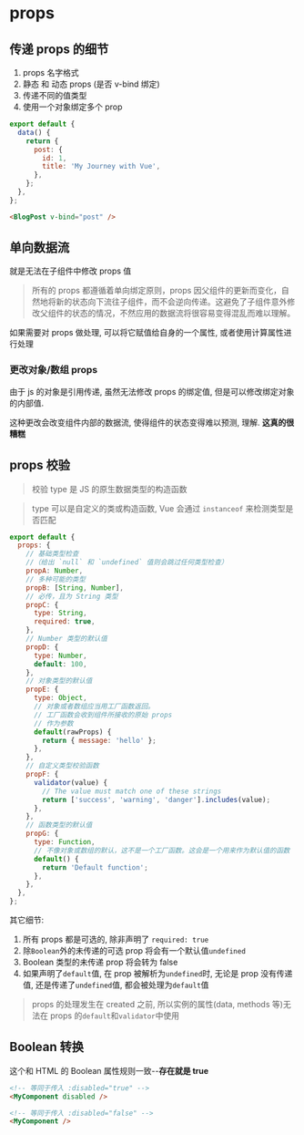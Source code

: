 # props

## 传递 props 的细节

1. props 名字格式
2. 静态 和 动态 props (是否 v-bind 绑定)
3. 传递不同的值类型
4. 使用一个对象绑定多个 prop

```js
export default {
  data() {
    return {
      post: {
        id: 1,
        title: 'My Journey with Vue',
      },
    };
  },
};
```

```html
<BlogPost v-bind="post" />
```

## 单向数据流

就是无法在子组件中修改 props 值

> 所有的 props 都遵循着单向绑定原则，props 因父组件的更新而变化，自然地将新的状态向下流往子组件，而不会逆向传递。这避免了子组件意外修改父组件的状态的情况，不然应用的数据流将很容易变得混乱而难以理解。

如果需要对 props 做处理, 可以将它赋值给自身的一个属性, 或者使用计算属性进行处理

### 更改对象/数组 props

由于 js 的对象是引用传递, 虽然无法修改 props 的绑定值, 但是可以修改绑定对象的内部值.

这种更改会改变组件内部的数据流, 使得组件的状态变得难以预测, 理解. **这真的很糟糕**

## props 校验

> 校验 type 是 JS 的原生数据类型的构造函数

> type 可以是自定义的类或构造函数, Vue 会通过 `instanceof` 来检测类型是否匹配

```js
export default {
  props: {
    // 基础类型检查
    //（给出 `null` 和 `undefined` 值则会跳过任何类型检查）
    propA: Number,
    // 多种可能的类型
    propB: [String, Number],
    // 必传，且为 String 类型
    propC: {
      type: String,
      required: true,
    },
    // Number 类型的默认值
    propD: {
      type: Number,
      default: 100,
    },
    // 对象类型的默认值
    propE: {
      type: Object,
      // 对象或者数组应当用工厂函数返回。
      // 工厂函数会收到组件所接收的原始 props
      // 作为参数
      default(rawProps) {
        return { message: 'hello' };
      },
    },
    // 自定义类型校验函数
    propF: {
      validator(value) {
        // The value must match one of these strings
        return ['success', 'warning', 'danger'].includes(value);
      },
    },
    // 函数类型的默认值
    propG: {
      type: Function,
      // 不像对象或数组的默认，这不是一个工厂函数。这会是一个用来作为默认值的函数
      default() {
        return 'Default function';
      },
    },
  },
};
```

其它细节:

1. 所有 props 都是可选的, 除非声明了 `required: true`
2. 除`Boolean`外的未传递的可选 prop 将会有一个默认值`undefined`
3. Boolean 类型的未传递 prop 将会转为 false
4. 如果声明了`default`值, 在 prop 被解析为`undefined`时, 无论是 prop 没有传递值, 还是传递了`undefined`值, 都会被处理为`default`值

> props 的处理发生在 created 之前, 所以实例的属性(data, methods 等)无法在 props 的`default`和`validator`中使用

## Boolean 转换

这个和 HTML 的 Boolean 属性规则一致--**存在就是 true**

```html
<!-- 等同于传入 :disabled="true" -->
<MyComponent disabled />

<!-- 等同于传入 :disabled="false" -->
<MyComponent />
```
